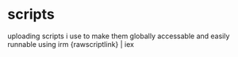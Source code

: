 # scripts
uploading scripts i use to make them globally accessable and easily runnable using irm {rawscriptlink} | iex
